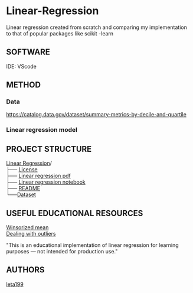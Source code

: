 # Linear-Regression
Linear regression created from scratch and comparing my implementation to that of popular packages like scikit -learn  


## SOFTWARE
IDE: VScode   

## METHOD 
### Data  
https://catalog.data.gov/dataset/summary-metrics-by-decile-and-quartile
### Linear regression model 


 ## PROJECT STRUCTURE      
[Linear Regression](https://github.com/leta199/Linear-Regression)/  
├── [License](https://github.com/leta199/Linear-Regression/blob/main/LICENSE)  
├── [Linear regression pdf](https://github.com/leta199/Linear-Regression/blob/main/Linear%20regression.pdf)    
├── [Linear regression notebook](https://github.com/leta199/Linear-Regression/blob/main/Linear_Regression.ipynb)   
├── [README](https://github.com/leta199/Linear-Regression/blob/main/README.md)  
└──[Dataset](https://github.com/leta199/Linear-Regression/blob/main/decile_cancel_to_trade_stock.csv) 


## USEFUL EDUCATIONAL RESOURCES    
[Winsorized mean](https://www.datacamp.com/tutorial/winsorized-mean)   
[Dealing with outliers](https://www.analyticsvidhya.com/blog/2022/09/dealing-with-outliers-using-the-iqr-method/)

"This is an educational implementation of linear regression for learning purposes — not intended for production use."

## AUTHORS 
[leta199](https://github.com/leta199)

